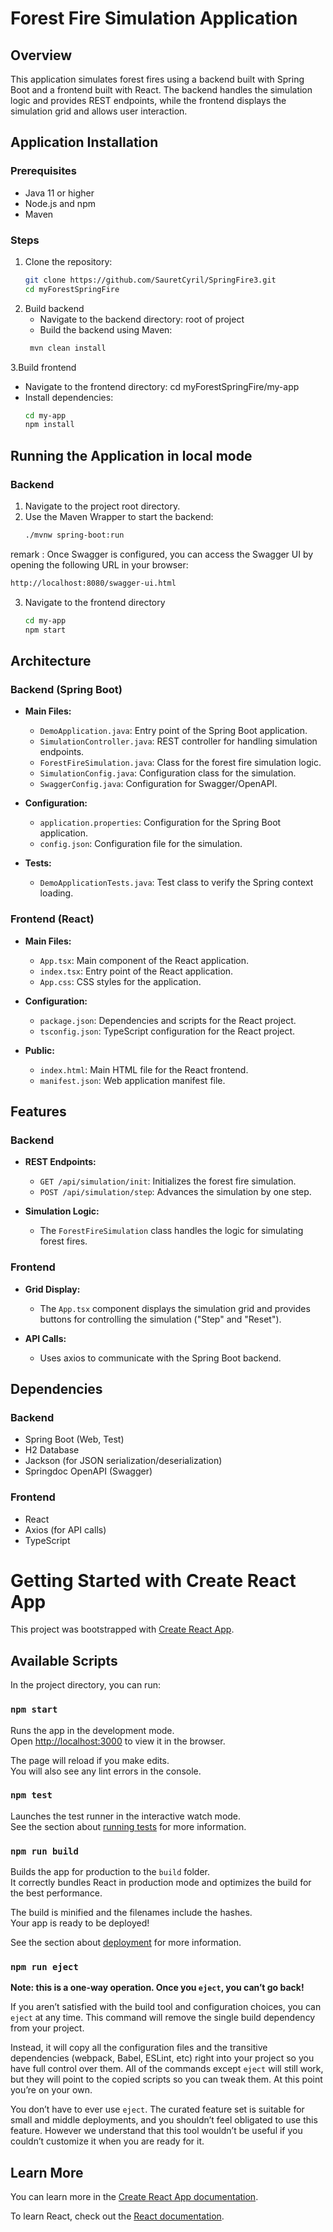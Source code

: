 # Forest Fire Simulation Application

## Overview

This application simulates forest fires using a backend built with Spring Boot and a frontend built with React. The backend handles the simulation logic and provides REST endpoints, while the frontend displays the simulation grid and allows user interaction.

## Application Installation

### Prerequisites

- Java 11 or higher
- Node.js and npm
- Maven

### Steps

1. Clone the repository:
   ```sh
   git clone https://github.com/SauretCyril/SpringFire3.git
   cd myForestSpringFire
   ```
2. Build backend
   - Navigate to the backend directory: root of project
   - Build the backend using Maven:
    ```sh
     mvn clean install
    ```
3.Build frontend
   - Navigate to the frontend directory: cd myForestSpringFire/my-app
   - Install dependencies:
     ```sh
     cd my-app
     npm install
     ```
## Running the Application in local mode

### Backend

1. Navigate to the project root directory.
2. Use the Maven Wrapper to start the backend:
   ```sh
   ./mvnw spring-boot:run
   ```
remark  : Once Swagger is configured, you can access the Swagger UI by opening the following URL in your browser:
   ```sh
   http://localhost:8080/swagger-ui.html
   ```

3. Navigate to the frontend directory
    ```sh
    cd my-app
    npm start
    ```

## Architecture

### Backend (Spring Boot)

- **Main Files:**
  - `DemoApplication.java`: Entry point of the Spring Boot application.
  - `SimulationController.java`: REST controller for handling simulation endpoints.
  - `ForestFireSimulation.java`: Class for the forest fire simulation logic.
  - `SimulationConfig.java`: Configuration class for the simulation.
  - `SwaggerConfig.java`: Configuration for Swagger/OpenAPI.

- **Configuration:**
  - `application.properties`: Configuration for the Spring Boot application.
  - `config.json`: Configuration file for the simulation.

- **Tests:**
  - `DemoApplicationTests.java`: Test class to verify the Spring context loading.

### Frontend (React)

- **Main Files:**
  - `App.tsx`: Main component of the React application.
  - `index.tsx`: Entry point of the React application.
  - `App.css`: CSS styles for the application.

- **Configuration:**
  - `package.json`: Dependencies and scripts for the React project.
  - `tsconfig.json`: TypeScript configuration for the React project.

- **Public:**
  - `index.html`: Main HTML file for the React frontend.
  - `manifest.json`: Web application manifest file.

## Features

### Backend

- **REST Endpoints:**
  - `GET /api/simulation/init`: Initializes the forest fire simulation.
  - `POST /api/simulation/step`: Advances the simulation by one step.

- **Simulation Logic:**
  - The `ForestFireSimulation` class handles the logic for simulating forest fires.

### Frontend

- **Grid Display:**
  - The `App.tsx` component displays the simulation grid and provides buttons for controlling the simulation ("Step" and "Reset").

- **API Calls:**
  - Uses axios to communicate with the Spring Boot backend.

## Dependencies

### Backend

- Spring Boot (Web, Test)
- H2 Database
- Jackson (for JSON serialization/deserialization)
- Springdoc OpenAPI (Swagger)

### Frontend

- React
- Axios (for API calls)
- TypeScript


# Getting Started with Create React App

This project was bootstrapped with [Create React App](https://github.com/facebook/create-react-app).

## Available Scripts

In the project directory, you can run:

### `npm start`

Runs the app in the development mode.\
Open [http://localhost:3000](http://localhost:3000) to view it in the browser.

The page will reload if you make edits.\
You will also see any lint errors in the console.

### `npm test`

Launches the test runner in the interactive watch mode.\
See the section about [running tests](https://facebook.github.io/create-react-app/docs/running-tests) for more information.

### `npm run build`

Builds the app for production to the `build` folder.\
It correctly bundles React in production mode and optimizes the build for the best performance.

The build is minified and the filenames include the hashes.\
Your app is ready to be deployed!

See the section about [deployment](https://facebook.github.io/create-react-app/docs/deployment) for more information.

### `npm run eject`

**Note: this is a one-way operation. Once you `eject`, you can’t go back!**

If you aren’t satisfied with the build tool and configuration choices, you can `eject` at any time. This command will remove the single build dependency from your project.

Instead, it will copy all the configuration files and the transitive dependencies (webpack, Babel, ESLint, etc) right into your project so you have full control over them. All of the commands except `eject` will still work, but they will point to the copied scripts so you can tweak them. At this point you’re on your own.

You don’t have to ever use `eject`. The curated feature set is suitable for small and middle deployments, and you shouldn’t feel obligated to use this feature. However we understand that this tool wouldn’t be useful if you couldn’t customize it when you are ready for it.

## Learn More

You can learn more in the [Create React App documentation](https://facebook.github.io/create-react-app/docs/getting-started).

To learn React, check out the [React documentation](https://reactjs.org/).
